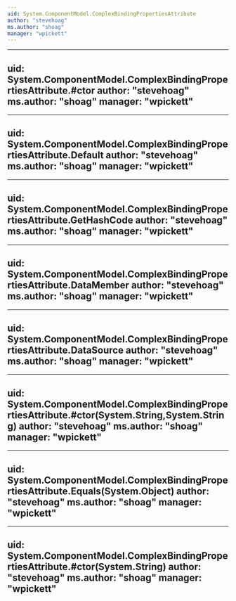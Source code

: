 ```yaml
---
uid: System.ComponentModel.ComplexBindingPropertiesAttribute
author: "stevehoag"
ms.author: "shoag"
manager: "wpickett"
---
```


---
uid: System.ComponentModel.ComplexBindingPropertiesAttribute.#ctor
author: "stevehoag"
ms.author: "shoag"
manager: "wpickett"
---

---
uid: System.ComponentModel.ComplexBindingPropertiesAttribute.Default
author: "stevehoag"
ms.author: "shoag"
manager: "wpickett"
---

---
uid: System.ComponentModel.ComplexBindingPropertiesAttribute.GetHashCode
author: "stevehoag"
ms.author: "shoag"
manager: "wpickett"
---

---
uid: System.ComponentModel.ComplexBindingPropertiesAttribute.DataMember
author: "stevehoag"
ms.author: "shoag"
manager: "wpickett"
---

---
uid: System.ComponentModel.ComplexBindingPropertiesAttribute.DataSource
author: "stevehoag"
ms.author: "shoag"
manager: "wpickett"
---

---
uid: System.ComponentModel.ComplexBindingPropertiesAttribute.#ctor(System.String,System.String)
author: "stevehoag"
ms.author: "shoag"
manager: "wpickett"
---

---
uid: System.ComponentModel.ComplexBindingPropertiesAttribute.Equals(System.Object)
author: "stevehoag"
ms.author: "shoag"
manager: "wpickett"
---

---
uid: System.ComponentModel.ComplexBindingPropertiesAttribute.#ctor(System.String)
author: "stevehoag"
ms.author: "shoag"
manager: "wpickett"
---
